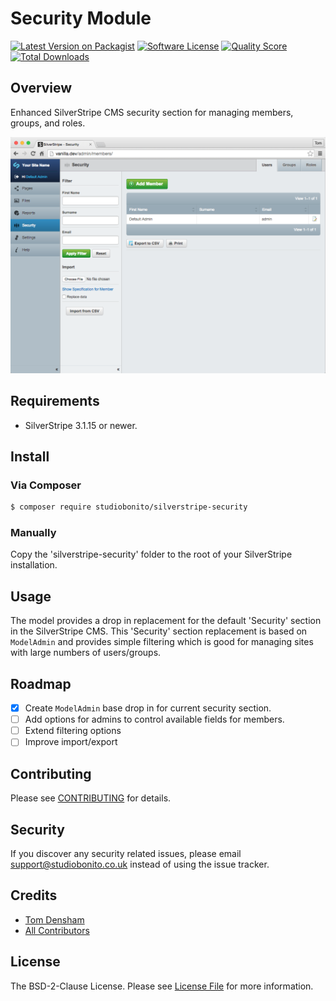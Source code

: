 # Security Module

[![Latest Version on Packagist][ico-version]][link-packagist]
[![Software License][ico-license]](LICENSE.md)
[![Quality Score][ico-code-quality]][link-code-quality]
[![Total Downloads][ico-downloads]][link-downloads]

## Overview

Enhanced SilverStripe CMS security section for managing members, groups, and roles.

![Screenshot of Security Module](./assets/images/screenshot.png)

## Requirements

- SilverStripe 3.1.15 or newer.

## Install

### Via Composer

``` bash
$ composer require studiobonito/silverstripe-security
```

### Manually

Copy the 'silverstripe-security' folder to the root of your SilverStripe installation.

## Usage

The model provides a drop in replacement for the default 'Security' section in the SilverStripe CMS.
This 'Security' section replacement is based on `ModelAdmin`
and provides simple filtering which is good for managing sites with large numbers of users/groups.

## Roadmap

- [x] Create `ModelAdmin` base drop in for current security section.
- [ ] Add options for admins to control available fields for members.
- [ ] Extend filtering options
- [ ] Improve import/export

## Contributing

Please see [CONTRIBUTING](CONTRIBUTING.md) for details.

## Security

If you discover any security related issues, please email support@studiobonito.co.uk instead of using the issue tracker.

## Credits

- [Tom Densham][link-author]
- [All Contributors][link-contributors]

## License

The BSD-2-Clause License. Please see [License File](LICENSE.md) for more information.

[ico-version]: https://img.shields.io/packagist/v/studiobonito/silverstripe-security.svg?style=flat-square
[ico-license]: https://img.shields.io/badge/license-BSD-brightgreen.svg?style=flat-square
[ico-code-quality]: https://img.shields.io/scrutinizer/g/studiobonito/silverstripe-security.svg?style=flat-square
[ico-downloads]: https://img.shields.io/packagist/dt/studiobonito/silverstripe-security.svg?style=flat-square

[link-packagist]: https://packagist.org/packages/studiobonito/silverstripe-security
[link-code-quality]: https://scrutinizer-ci.com/g/studiobonito/silverstripe-security
[link-downloads]: https://packagist.org/packages/studiobonito/silverstripe-security
[link-author]: https://github.com/nedmas
[link-contributors]: ../../contributors